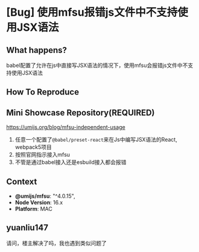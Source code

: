 # [Bug] 使用mfsu报错js文件中不支持使用JSX语法

<!--
感谢您向我们反馈问题，为了高效的解决问题，我们期望你能提供以下信息：
-->

## What happens?

babel配置了允许在js中直接写JSX语法的情况下，使用mfsu会报错js文件中不支持使用JSX语法

## How To Reproduce

## Mini Showcase Repository(REQUIRED)

https://umijs.org/blog/mfsu-independent-usage

1. 任意一个配置了`@babel/preset-react`来在Js中编写JSX语法的React, webpack5项目
2. 按照官网指示接入mfsu
3. 不管是通过babel接入还是esbuild接入都会报错

## Context

- **@umijs/mfsu**: "^4.0.15",
- **Node Version**: 16.x
- **Platform**: MAC

## yuanliu147

请问，楼主解决了吗，我也遇到类似问题了

